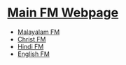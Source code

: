 # [Main FM Webpage](https://ravana69.github.io)

* [Malayalam FM](https://ravana69.github.io/malayalam)
* [Christ FM](https://ravana69.github.io/Christ)
* [Hindi FM](https://ravana69.github.io/hindi)
* [English FM](https://ravana69.github.io/english)
